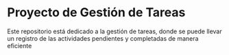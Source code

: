 # Proyecto de Gestión de Tareas
Este repositorio está dedicado a la gestión de tareas, donde se puede llevar un registro de las actividades pendientes y completadas de manera eficiente
